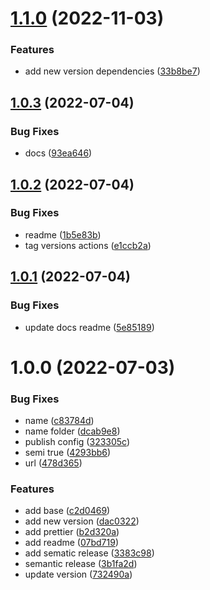 # [1.1.0](https://github.com/alxUI/eslint-config-alx/compare/v1.0.3...v1.1.0) (2022-11-03)


### Features

* add new version dependencies ([33b8be7](https://github.com/alxUI/eslint-config-alx/commit/33b8be7d43d8121bad4eb6235916dbe25e2f898b))

## [1.0.3](https://github.com/alxUI/eslint-config-alx/compare/v1.0.2...v1.0.3) (2022-07-04)


### Bug Fixes

* docs ([93ea646](https://github.com/alxUI/eslint-config-alx/commit/93ea646a93c4f29aa21ee3e786b3e5392ea0d584))

## [1.0.2](https://github.com/alxUI/eslint-config-alx/compare/v1.0.1...v1.0.2) (2022-07-04)


### Bug Fixes

* readme ([1b5e83b](https://github.com/alxUI/eslint-config-alx/commit/1b5e83b2ef57d6e5f52f096d1e30f92b14f23553))
* tag versions actions ([e1ccb2a](https://github.com/alxUI/eslint-config-alx/commit/e1ccb2ae3e6b6f81099ba260931ae15eea7dc9d8))

## [1.0.1](https://github.com/alxUI/eslint-config-alx/compare/v1.0.0...v1.0.1) (2022-07-04)


### Bug Fixes

* update docs readme ([5e85189](https://github.com/alxUI/eslint-config-alx/commit/5e85189dceeb877b863760c382ae7c0d7bb03860))

# 1.0.0 (2022-07-03)


### Bug Fixes

* name ([c83784d](https://github.com/alxUI/eslint-config-alx/commit/c83784d8cba2dd4f2d9405dea26fcde8919fb76f))
* name folder ([dcab9e8](https://github.com/alxUI/eslint-config-alx/commit/dcab9e8fa8e08b7059e1e9c755005b138d0e2e79))
* publish config ([323305c](https://github.com/alxUI/eslint-config-alx/commit/323305cb5a702daf809a9eb1a2c7cb2d2dcf89b5))
* semi true ([4293bb6](https://github.com/alxUI/eslint-config-alx/commit/4293bb6baf01cc09f307ec276cbf39d8f6fbb6c8))
* url ([478d365](https://github.com/alxUI/eslint-config-alx/commit/478d3653130d6599c98e221a49f17717443ee550))


### Features

* add base ([c2d0469](https://github.com/alxUI/eslint-config-alx/commit/c2d04696b1672f3b310c3b8ace27da5731c8bc79))
* add new version ([dac0322](https://github.com/alxUI/eslint-config-alx/commit/dac0322776f1a200f8fee18004ed7a653ffdded7))
* add prettier ([b2d320a](https://github.com/alxUI/eslint-config-alx/commit/b2d320ab8324e0f0e804c508ffd249ad6ff3e159))
* add readme ([07bd719](https://github.com/alxUI/eslint-config-alx/commit/07bd71945cc6155f7730ff4f66dae3b40eb37f23))
* add sematic release ([3383c98](https://github.com/alxUI/eslint-config-alx/commit/3383c980d7e7dde50d7b044df2831fa3d7068fb9))
* semantic release ([3b1fa2d](https://github.com/alxUI/eslint-config-alx/commit/3b1fa2d24f3a44e3c92d8dfca0859788d10d8760))
* update version ([732490a](https://github.com/alxUI/eslint-config-alx/commit/732490afc306e5cf4d4802ccf0411dfd4a2922db))
